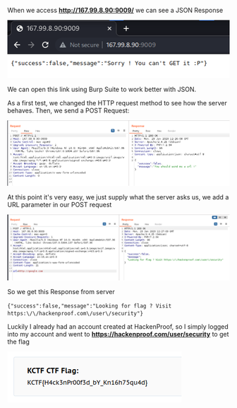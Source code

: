 When we access **http://167.99.8.90:9009/** we can see a JSON Response

![json!](/knightCTF/web/img/json-200-ok.png "json")

We can open this link using Burp Suite to work better with JSON.

As a first test, we changed the HTTP request method to see how the server behaves. Then, we send a POST Request:

![post-request!](/knightCTF/web/img/post-request.png "post request")

At this point it's very easy, we just supply what the server asks us, we add a URL parameter in our POST request

![url!](/knightCTF/web/img/url.png "url")

So we get this Response from server 

`{"success":false,"message":"Looking for flag ? Visit https:\/\/hackenproof.com\/user\/security"}`

Luckily I already had an account created at HackenProof, so I simply logged into my account and went to **https://hackenproof.com/user/security** to get the flag

![flag!](/knightCTF/web/img/kctf-flag.png "flag")
